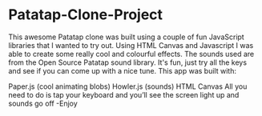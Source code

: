 # Patatap-Clone-Project
This awesome Patatap clone was built using a couple of fun JavaScript libraries that I wanted to try out. Using HTML Canvas and Javascript I was able to create some really cool and colourful effects. The sounds used are from the Open Source Patatap sound library. It's fun, just try all the keys and see if you can come up with a nice tune.
This app was built with:

Paper.js (cool animating blobs)
Howler.js (sounds)
HTML Canvas
All you need to do is tap your keyboard and you’ll see the screen light up and sounds go off -Enjoy
